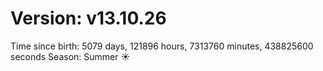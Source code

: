 # Version: v13.10.26
Time since birth: 5079 days, 121896 hours, 7313760 minutes, 438825600 seconds
Season: Summer ☀️
